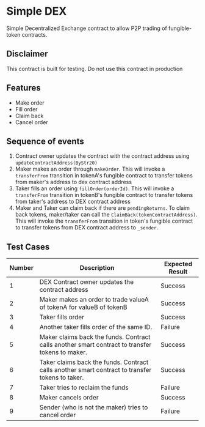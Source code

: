 # Simple DEX
Simple Decentralized Exchange contract to allow P2P trading of fungible-token contracts.

## Disclaimer
This contract is built for testing. Do not use this contract in production

## Features
* Make order
* Fill order
* Claim back
* Cancel order


## Sequence of events
1. Contract owner updates the contract with the contract address using `updateContractAddress(ByStr20)`
2. Maker makes an order through `makeOrder`. This will invoke a `transferFrom` transition in tokenA's fungible contract to transfer tokens from maker's address to dex contract address
3. Taker fills an order using `fillOrder(orderId)`. This will invoke a `transferFrom` transition in tokenB's fungible contract to transfer tokens from taker's address to DEX contract address
4. Maker and Taker can claim back if there are `pendingReturns`. To claim back tokens, maker/taker can call the `ClaimBack(tokenContractAddress)`. This will invoke the `transferFrom` transition in token's fungible contract to transfer tokens from DEX contract address to `_sender`.

## Test Cases

| Number | Description | Expected Result |
|---|---|---|
|1| DEX Contract owner updates the contract address | Success |
|2| Maker makes an order to trade valueA of tokenA for valueB of tokenB | Success |
|3| Taker fills order | Success |
|4| Another taker fills order of the same ID. | Failure |
|5| Maker claims back the funds. Contract calls another smart contract to transfer tokens to maker. | Success |
|6| Taker claims back the funds. Contract calls another smart contract to transfer tokens to taker. | Success |
|7| Taker tries to reclaim the funds | Failure |
|8| Maker cancels order | Success |
|9| Sender (who is not the maker) tries to cancel order | Failure |



